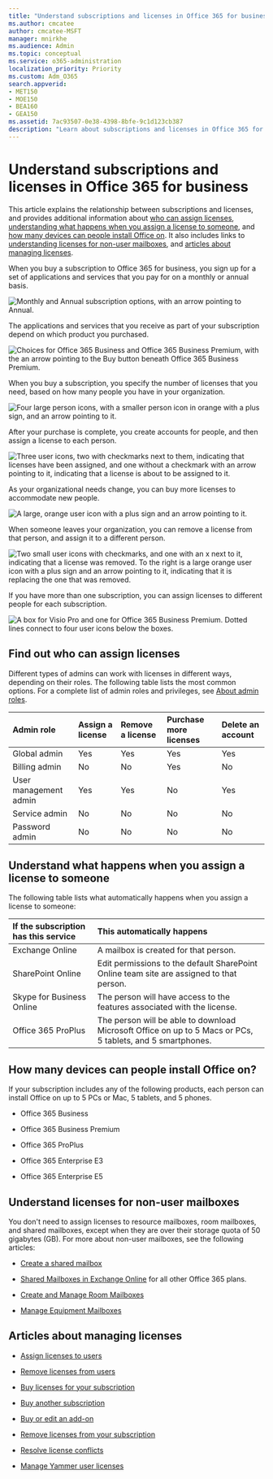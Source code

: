 ```yaml
---
title: "Understand subscriptions and licenses in Office 365 for business"
ms.author: cmcatee
author: cmcatee-MSFT
manager: mnirkhe
ms.audience: Admin
ms.topic: conceptual
ms.service: o365-administration
localization_priority: Priority
ms.custom: Adm_O365
search.appverid:
- MET150
- MOE150
- BEA160
- GEA150
ms.assetid: 7ac93507-0e38-4398-8bfe-9c1d123cb387
description: "Learn about subscriptions and licenses in Office 365 for business, and know who can assign licenses and what happens when you assign a license to someone. "
---
```


# Understand subscriptions and licenses in Office 365 for business

This article explains the relationship between subscriptions and licenses, and provides additional information about [who can assign licenses](#find-out-who-can-assign-licenses), [understanding what happens when you assign a license to someone](#understand-what-happens-when-you-assign-a-license-to-someone), and [how many devices can people install Office on](#how-many-devices-can-people-install-office-on). It also includes links to [understanding licenses for non-user mailboxes](#understand-licenses-for-non-user-mailboxes), and [articles about managing licenses](#articles-about-managing-licenses-for-office-365-for-business).
  
When you buy a subscription to Office 365 for business, you sign up for a set of applications and services that you pay for on a monthly or annual basis. 
  
![Monthly and Annual subscription options, with an arrow pointing to Annual.](../media/d628688c-b20c-4346-9a52-d6982a11a0a6.png)
  
The applications and services that you receive as part of your subscription depend on which product you purchased.
  
![Choices for Office 365 Business and Office 365 Business Premium, with the an arrow pointing to the Buy button beneath Office 365 Business Premium.](../media/1de24ecf-fe1a-4094-8064-e76fa3e2c8e4.png)
  
When you buy a subscription, you specify the number of licenses that you need, based on how many people you have in your organization. 
  
![Four large person icons, with a smaller person icon in orange with a plus sign, and an arrow pointing to it.](../media/db554402-da6c-4da6-94cd-11d671fb93bf.png)
  
After your purchase is complete, you create accounts for people, and then assign a license to each person.
  
![Three user icons, two with checkmarks next to them, indicating that licenses have been assigned, and one without a checkmark with an arrow pointing to it, indicating that a license is about to be assigned to it.](../media/6f193f80-9137-4f57-bbd6-b618dc410cf3.png)
  
As your organizational needs change, you can buy more licenses to accommodate new people.
  
![A large, orange user icon with a plus sign and an arrow pointing to it.](../media/f863cf9c-6aa7-4f29-8bad-b7276ee5d15a.png)
  
When someone leaves your organization, you can remove a license from that person, and assign it to a different person.
  
![Two small user icons with checkmarks, and one with an x next to it, indicating that a license was removed. To the right is a large orange user icon with a plus sign and an arrow pointing to it, indicating that it is replacing the one that was removed.](../media/2c3b5473-72eb-42c3-afe6-6eee2f3a2b0d.png)
  
If you have more than one subscription, you can assign licenses to different people for each subscription.
  
![A box for Visio Pro and one for Office 365 Business Premium. Dotted lines connect to four user icons below the boxes.](../media/1e60d97e-c27a-4508-b2f7-f587f4cd7e34.png)
  
## Find out who can assign licenses

Different types of admins can work with licenses in different ways, depending on their roles. The following table lists the most common options. For a complete list of admin roles and privileges, see [About admin roles](../add-users/about-admin-roles.md).
  
|**Admin role**|**Assign a license**|**Remove a license**|**Purchase more licenses**|**Delete an account**|
|:-----|:-----|:-----|:-----|:-----|
|Global admin  <br/> |Yes  <br/> |Yes  <br/> |Yes  <br/> |Yes  <br/> |
|Billing admin  <br/> |No  <br/> |No  <br/> |Yes  <br/> |No  <br/> |
|User management admin  <br/> |Yes  <br/> |Yes  <br/> |No  <br/> |Yes  <br/> |
|Service admin  <br/> |No  <br/> |No  <br/> |No  <br/> |No  <br/> |
|Password admin  <br/> |No  <br/> |No  <br/> |No  <br/> |No  <br/> |
   
## Understand what happens when you assign a license to someone

The following table lists what automatically happens when you assign a license to someone:
  
|**If the subscription has this service**|**This automatically happens**|
|:-----|:-----|
|Exchange Online  <br/> |A mailbox is created for that person.  <br/> |
|SharePoint Online  <br/> |Edit permissions to the default SharePoint Online team site are assigned to that person.  <br/> |
|Skype for Business Online  <br/> |The person will have access to the features associated with the license.  <br/> |
|Office 365 ProPlus  <br/> |The person will be able to download Microsoft Office on up to 5 Macs or PCs, 5 tablets, and 5 smartphones.  <br/> |
   
## How many devices can people install Office on?

If your subscription includes any of the following products, each person can install Office on up to 5 PCs or Mac, 5 tablets, and 5 phones.
  
- Office 365 Business
    
- Office 365 Business Premium
    
- Office 365 ProPlus
    
- Office 365 Enterprise E3
    
- Office 365 Enterprise E5
    
## Understand licenses for non-user mailboxes

You don't need to assign licenses to resource mailboxes, room mailboxes, and shared mailboxes, except when they are over their storage quota of 50 gigabytes (GB). For more about non-user mailboxes, see the following articles:
  
- [Create a shared mailbox](../email/create-a-shared-mailbox.md)
    
- [Shared Mailboxes in Exchange Online](https://go.microsoft.com/fwlink/p/?linkid=847433) for all other Office 365 plans. 
    
- [Create and Manage Room Mailboxes](https://go.microsoft.com/fwlink/p/?linkid=847434)
    
- [Manage Equipment Mailboxes](https://go.microsoft.com/fwlink/p/?linkid=847435)
    
## Articles about managing licenses

- [Assign licenses to users](assign-licenses-to-users.md)
    
- [Remove licenses from users](remove-licenses-from-users.md)
    
- [Buy licenses for your subscription](buy-licenses.md)
    
- [Buy another subscription](buy-another-subscription.md)
    
- [Buy or edit an add-on](buy-or-edit-an-add-on.md)
    
- [Remove licenses from your subscription](remove-licenses-from-subscription.md)
    
- [Resolve license conflicts](resolve-license-conflicts.md)
    
- [Manage Yammer user licenses](https://docs.microsoft.com/en-us/yammer/manage-yammer-users/manage-yammer-licenses-in-office-365)